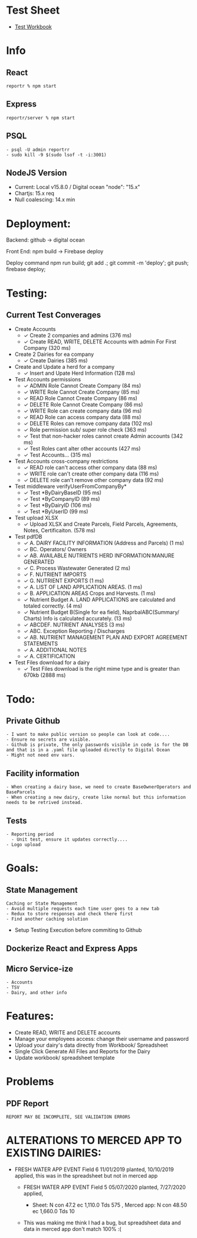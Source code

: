 # Test Sheet 
 - [Test Workbook](https://docs.google.com/spreadsheets/d/1eXclSz_cQzREQbrthEVEUsa4KUc780g4CZVT3RYawzA/edit?usp=sharing)

# Info
  ## React
    reportr % npm start
  ## Express
    reportr/server % npm start 

  ## PSQL
    - psql -U admin reportrr 
    - sudo kill -9 $(sudo lsof -t -i:3001)

  ## NodeJS Version
  - Current:          Local v15.8.0 / Digital ocean "node": "15.x"
  - Chartjs:          15.x req
  - Null coalescing:  14.x min

# Deployment:
  Backend:
    github -> digital ocean
  
  Front End:
    npm build -> Firebase deploy

  Deploy command
    npm run build; git add .; git commit -m 'deploy'; git push; firebase deploy;




# Testing:
  ## Current Test Converages
  - Create Accounts
    - ✓ Create 2 companies and admins (376 ms)
    - ✓ Create READ, WRITE, DELETE Accounts with admin For First Company (320 ms)
  - Create 2 Dairies for ea  company
    - ✓ Create Dairies (385 ms)
  - Create and Update a herd for a company
    - ✓ Insert and Upate Herd Information (128 ms)
  - Test Accounts permissions
    - ✓ ADMIN Role Cannot Create Company (84 ms)
    - ✓ WRITE Role Cannot Create Company (85 ms)
    - ✓ READ Role Cannot Create Company (86 ms)
    - ✓ DELETE Role Cannot Create Company (86 ms)
    - ✓ WRITE Role can create company data (96 ms)
    - ✓ READ Role can access company data (88 ms)
    - ✓ DELETE Roles can remove company data (102 ms)
    - ✓ Role permission sub/ super role check (363 ms)
    - ✓ Test that non-hacker roles cannot create Admin accounts  (342 ms)
    - ✓ Test Roles cant alter other accounts (427 ms)
    - ✓ Test Accounts...  (315 ms)
  - Test Accounts cross-company restrictions
    - ✓ READ role can't access other company data (88 ms)
    - ✓ WRITE role can't create other company data (116 ms)
    - ✓ DELETE role can't remove other company data (92 ms)
  - Test middleware verifyUserFromCompanyBy*
    - ✓ Test *ByDairyBaseID (95 ms)
    - ✓ Test *ByCompanyID (89 ms)
    - ✓ Test *ByDairyID (106 ms)
    - ✓ Test *ByUserID (99 ms)
  - Test upload XLSX
    - ✓ Upload XLSX and Create Parcels, Field Parcels, Agreements, Notes, Certificaiton. (578 ms)
  - Test pdfDB
    - ✓ A. DAIRY FACILITY INFORMATION (Address and Parcels) (1 ms)
    - ✓ BC. Operators/ Owners
    - ✓ AB. AVAILABLE NUTRIENTS HERD INFORMATION:MANURE GENERATED
    - ✓ C. Process Wastewater Generated (2 ms)
    - ✓ F. NUTRIENT IMPORTS
    - ✓ G. NUTRIENT EXPORTS  (1 ms)
    - ✓ A. LIST OF LAND APPLICATION AREAS. (1 ms)
    - ✓ B. APPLICATION AREAS Crops and Harvests. (1 ms)
    - ✓ Nutrient Budget A. LAND APPLICATIONS are calculated and totaled correctly. (4 ms)
    - ✓ Nutrient Budget B(Single for ea field), NaprbalABC(Summary/ Charts) Info is calculated accurately. (13 ms)
    - ✓ ABCDEF. NUTRIENT ANALYSES  (3 ms)
    - ✓ ABC. Exception Reporting / Discharges
    - ✓ AB. NUTRIENT MANAGEMENT PLAN AND EXPORT AGREEMENT STATEMENTS
    - ✓ A. ADDITIONAL NOTES
    - ✓ A. CERTIFICATION
  - Test Files download for a dairy
    - ✓ Test Files download is the right mime type and is greater than 670kb (2888 ms)  


# Todo:

  ## Private Github
    - I want to make public version so people can look at code....
    - Ensure no secrets are visible.
    - Github is private, the only passwords visible in code is for the DB and that is in a .yaml file uploaded directly to Digital Ocean
    - Might not need env vars.


  ## Facility information
    - When creating a dairy base, we need to create BaseOwnerOperators and BaseParcels
    - When creating a new dairy, create like normal but this information needs to be retrived instead. 

  ## Tests
    - Reporting period
      - Unit test, ensure it updates correctly....
    - Logo upload   
      
  
# Goals:
   ## State Management
    Caching or State Management
    - Avoid multiple requests each time user goes to a new tab
    - Redux to store responses and check there first
    - Find another caching solution
  - Setup Testing Execution before commiting to Github
 
  ## Dockerize React and Express Apps
 
  ## Micro Service-ize
    - Accounts
    - TSV
    - Dairy, and other info

# Features:
  - Create READ, WRITE and DELETE accounts
  - Manage your employees access: change their username and password
  - Upload your dairy's data directly from Workbook/ Spreadsheet
  - Single Click Generate All Files and Reports for the Dairy
  - Update workbook/ spreadsheet template

# Problems 
  ## PDF Report
    REPORT MAY BE INCOMPLETE, SEE VALIDATION ERRORS 



# ALTERATIONS TO MERCED APP TO EXISTING DAIRIES:
  - FRESH WATER APP EVENT Field 6 11/01/2019 planted, 10/10/2019 applied, this was in the spreadsheet but not in merced app   
    - FRESH WATER APP EVENT Field 5 05/07/2020 planted, 7/27/2020 applied, 
      - Sheet: N con 47.2 ec 1,110.0 Tds 575 , Merced app: N con 48.50 ec 1,660.0 Tds 10

    - This was making me think I had a bug, but spreadsheet data and data in merced app don't match 100% :(



